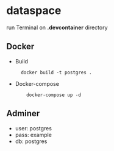 # dataspace

run Terminal on **.devcontainer** directory
## Docker
 - Build

         docker build -t postgres .
 
 - Docker-compose
        
           docker-compose up -d


## Adminer

 - user: postgres
 - pass: example
 - db: postgres